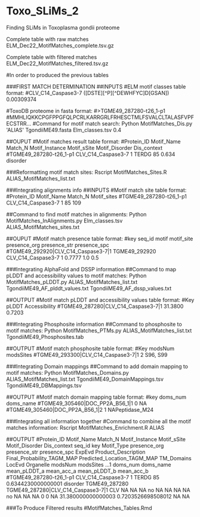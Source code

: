 # Toxo_SLiMs_2
Finding SLiMs in Toxoplasma gondii proteome

Complete table with raw matches
ELM_Dec22_MotifMatches_complete.tsv.gz

Complete table with filtered matches
ELM_Dec22_MotifMatches_filtered.tsv.gz


#In order to produced the previous tables

###FIRST MATCH DETERMINATION
##INPUTS
#ELM motif classes table format:
#CLV_C14_Caspase3-7 ([DSTE][^P][^DEWHFYC]D[GSAN]) 0.00309374

#ToxoDB proteome in fasta format:
#>TGME49_287280-t26_1-p1
#MMHLIQKKCPGFPPGFQLPCRLKARRGRLFRHESCTMLFSVALCLTALASFVPFECSTRR…
#Command for motif match search:
Python MotifMatches_Dis.py 'ALIAS' TgondiiME49.fasta Elm_classes.tsv 0.4

##OUPUT
#Motif matches result table format:
#Protein_ID Motif_Name Match_N Motif_Instance Motif_sSite Motif_Disorder Dis_context
#TGME49_287280-t26_1-p1 CLV_C14_Caspase3-7 1 TERDG 85 0.634 disorder

###Reformatting motif match sites:
Rscript MotifMatches_Sites.R ALIAS_MotifMatches_list.txt

###Integrating alignments info
##INPUTS
#Motif match site table format:
#Protein_ID Motif_Name Match_N Motif_sites
#TGME49_287280-t26_1-p1 CLV_C14_Caspase3-7 1 85 109

##Command to find motif matches in alignments:
Python MotifMatches_InAlignments.py Elm_classes.tsv ALIAS_MotifMatches_sites.txt

##OUPUT
#Motif match presence table format:
#key seq_id motif motif_site presence_org presence_str presence_spc
#TGME49_292920|CLV_C14_Caspase3-7|1 TGME49_292920 CLV_C14_Caspase3-7 1 0.7777 1.0 0.5

###Integrating AlphaFold and DSSP information
##Command to map pLDDT and accessibility values to motif matches:
Python MotifMatches_pLDDT.py ALIAS_MotifMatches_list.txt TgondiiME49_AF_plddt_values.txt TgondiiME49_AF_dssp_values.txt

##OUTPUT
#Motif match pLDDT and accessibility values table format:
#Key pLDDT Accessibility
#TGME49_287280|CLV_C14_Caspase3-7|1 31.3800 0.7203

###Integrating Phosphosite information
##Command to phosphosite to motif matches:
Python MotifMatches_PTMs.py ALIAS_MotifMatches_list.txt TgondiiME49_Phosphosites.tab

##OUTPUT
#Motif match phosphosite table format:
#Key modsNum modsSites
#TGME49_293300|CLV_C14_Caspase3-7|1 2 S96, S99

###Integrating Domain mappings
##Command to add domain mapping to motif matches:
Python MotifMatches_Domains.py ALIAS_MotifMatches_list.txt TgondiiME49_DomainMappings.tsv TgondiiME49_DBMappings.tsv

##OUTPUT
#Motif match domain mapping table format:
#key doms_num doms_name
#TGME49_305460|DOC_PP2A_B56_1|1 0 NA
#TGME49_305460|DOC_PP2A_B56_1|2 1 NAPeptidase_M24

###Integrating all information together
#Command to combine all the motif matches information:
Rscript MotifMatches_Enrichment.R ALIAS

##OUTPUT
#Protein_ID	Motif_Name	Match_N	Motif_Instance	Motif_sSite	Motif_Disorder	Dis_context	seq_id	key	Motif_Type	presence_org	presence_str	presence_spc	ExpEvd	Product_Description	Final_Probability_TAGM_MAP	Predicted_Location_TAGM_MAP	TM_Domains	LocEvd	Organelle	modsNum	modsSites	...1	doms_num	doms_name	mean_pLDDT_a	mean_acc_a	mean_pLDDT_b	mean_acc_b
#TGME49_287280-t26_1-p1	CLV_C14_Caspase3-7	1	TERDG	85	0.6344230000000001	disorder	TGME49_287280	TGME49_287280|CLV_C14_Caspase3-7|1	CLV	NA	NA	NA	no	NA	NA	NA	NA	no	NA	NA	NA	0	0	NA	31.380000000000003	0.7203526698508012	NA	NA

###To Produce Filtered results
#MotifMatches_Tables.Rmd
